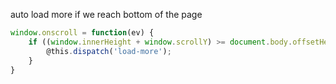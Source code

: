 auto load more if we reach bottom of the page

```js
window.onscroll = function(ev) { 
    if ((window.innerHeight + window.scrollY) >= document.body.offsetHeight) { 
        @this.dispatch('load-more'); 
    } 
}
```
